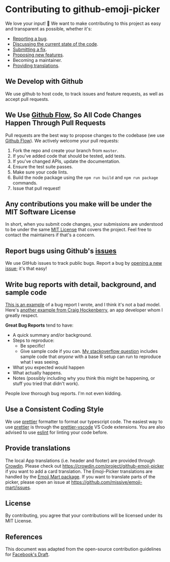 # Contributing to github-emoji-picker

We love your input! 🚀 We want to make contributing to this project as easy and transparent as possible, whether it's:

-   [Reporting a bug](https://github.com/rickstaa/github-emoji-picker/issues).
-   [Discussing the current state of the code](https://github.com/rickstaa/github-emoji-picker/discussions).
-   [Submitting a fix](https://github.com/rickstaa/github-emoji-picker/pulls).
-   [Proposing new features](https://github.com/rickstaa/github-emoji-picker/issues).
-   Becoming a maintainer.
-   [Providing translations](https://crowdin.com/project/github-emoji-picker/).

## We Develop with Github

We use github to host code, to track issues and feature requests, as well as accept pull requests.

## We Use [Github Flow](https://guides.github.com/introduction/flow/index.html), So All Code Changes Happen Through Pull Requests

Pull requests are the best way to propose changes to the codebase (we use [Github Flow](https://docs.github.com/en/get-started/quickstart/github-flow)). We actively welcome your pull requests:

1.  Fork the repo and create your branch from `master`.
2.  If you've added code that should be tested, add tests.
3.  If you've changed APIs, update the documentation.
4.  Ensure the test suite passes.
5.  Make sure your code lints.
6.  Build the node package using the `npm run build` and `npm run package` commands.
7.  Issue that pull request!

## Any contributions you make will be under the MIT Software License

In short, when you submit code changes, your submissions are understood to be under the same [MIT License](http://choosealicense.com/licenses/mit/) that covers the project. Feel free to contact the maintainers if that's a concern.

## Report bugs using Github's [issues](https://github.com/rickstaa/github-emoji-picker/issues)

We use GitHub issues to track public bugs. Report a bug by [opening a new issue](https://github.com/rickstaa/github-emoji-picker/issues/new/choose); it's that easy!

## Write bug reports with detail, background, and sample code

[This is an example](http://stackoverflow.com/q/12488905/180626) of a bug report I wrote, and I think it's not a bad model. Here's [another example from Craig Hockenberry](http://www.openradar.me/11905408), an app developer whom I greatly respect.

**Great Bug Reports** tend to have:

-   A quick summary and/or background.
-   Steps to reproduce:
    -   Be specific!
    -   Give sample code if you can. [My stackoverflow question](http://stackoverflow.com/q/12488905/180626) includes sample code that _anyone_ with a base R setup can run to reproduce what I was seeing.
-   What you expected would happen
-   What actually happens.
-   Notes (possibly including why you think this might be happening, or stuff you tried that didn't work).

People _love_ thorough bug reports. I'm not even kidding.

## Use a Consistent Coding Style

We use [prettier](https://prettier.io/) formatter to format our typescript code. The easiest way to use [prettier](https://prettier.io/) is through the [prettier-vscode](https://marketplace.visualstudio.com/items?itemName=esbenp.prettier-vscode) VS Code extensions. You are also advised to use [eslint](https://eslint.org/) for linting your code before.

## Provide translations

The local App translations (i.e. header and footer) are provided through [Crowdin](https://crowdin.com/project/github-emoji-picker). Please check out https://crowdin.com/project/github-emoji-picker if you want to add a card translation. The Emoji-Picker translations are handled by the [Emoji Mart package](https://github.com/missive/emoji-mart). If you want to translate parts of the picker, please open an issue at https://github.com/missive/emoji-mart/issues.

## License

By contributing, you agree that your contributions will be licensed under its MIT License.

## References

This document was adapted from the open-source contribution guidelines for [Facebook's Draft](https://github.com/facebook/draft-js/blob/a9316a723f9e918afde44dea68b5f9f39b7d9b00/CONTRIBUTING.md).
